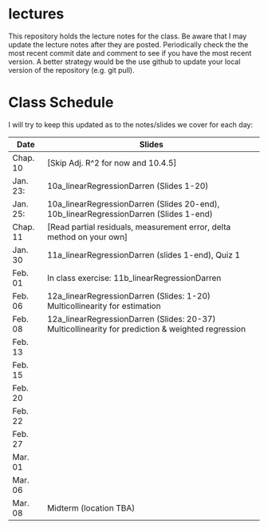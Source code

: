# lectures

This repository holds the lecture notes for the class. Be aware that I may update the lecture notes after they are posted. Periodically check the the most recent commit date and comment to see if you have the most recent version. A better strategy would be the use github to update your local version of the repository (e.g. git pull).

# Class Schedule
I will try to keep this updated as to the notes/slides we cover
for each day:

Date     | Slides
---------|--------
Chap. 10 | [Skip Adj. R^2 for now and 10.4.5]
Jan. 23: | 10a_linearRegressionDarren (Slides 1-20)
Jan. 25: | 10a_linearRegressionDarren (Slides 20-end), 10b_linearRegressionDarren (Slides 1-end) 
Chap. 11 | [Read partial residuals, measurement error, delta method  on your own]
Jan. 30  | 11a_linearRegressionDarren (slides 1-end), Quiz 1 
Feb. 01  | In class exercise: 11b_linearRegressionDarren
Feb. 06  | 12a_linearRegressionDarren (Slides: 1-20) Multicollinearity for estimation
Feb. 08  | 12a_linearRegressionDarren (Slides: 20-37) Multicollinearity for prediction  & weighted regression
Feb. 13  |
Feb. 15  |
Feb. 20  |
Feb. 22  |
Feb. 27  |
Mar. 01  |
Mar. 06  |
Mar. 08  | Midterm (location TBA)
